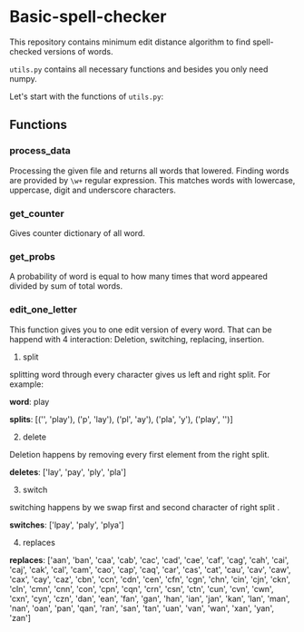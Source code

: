 # Basic-spell-checker
 
This repository contains minimum edit distance algorithm to find spell-checked versions of words.

`utils.py` contains all necessary functions and besides you only need numpy. 

Let's start with the functions of `utils.py`:

## Functions

### process_data

Processing the given file and returns all words that lowered. Finding words are provided by `\w+` regular expression.
This matches words with lowercase, uppercase, digit and underscore characters.

### get_counter 

Gives counter dictionary of all word. 

### get_probs 

A probability of word is equal to how many times that word appeared divided by sum of total words.

### edit_one_letter

This function gives you to one edit version of every word.
That can be happend with 4 interaction: Deletion, switching, replacing, insertion.

1) split

splitting word through every character gives us left and right split. For example:

**word**: play

**splits**: [('', 'play'), ('p', 'lay'), ('pl', 'ay'), ('pla', 'y'), ('play', '')]

2) delete

Deletion happens by removing every first element from the right split.

**deletes**: ['lay', 'pay', 'ply', 'pla']

3) switch

switching happens by we swap first and second character of right split .

**switches**: ['lpay', 'paly', 'plya']

4) replaces


**replaces**: ['aan', 'ban', 'caa', 'cab', 'cac', 'cad', 'cae', 'caf', 'cag', 'cah', 'cai', 'caj', 'cak', 'cal', 'cam', 'cao', 'cap', 'caq', 'car', 'cas', 'cat', 'cau', 'cav', 'caw', 'cax', 'cay', 'caz', 'cbn', 'ccn', 'cdn', 'cen', 'cfn', 'cgn', 'chn', 'cin', 'cjn', 'ckn', 'cln', 'cmn', 'cnn', 'con', 'cpn', 'cqn', 'crn', 'csn', 'ctn', 'cun', 'cvn', 'cwn', 'cxn', 'cyn', 'czn', 'dan', 'ean', 'fan', 'gan', 'han', 'ian', 'jan', 'kan', 'lan', 'man', 'nan', 'oan', 'pan', 'qan', 'ran', 'san', 'tan', 'uan', 'van', 'wan', 'xan', 'yan', 'zan'] 


